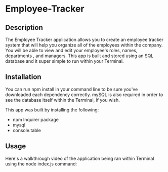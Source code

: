 # Employee-Tracker

## Description

The Employee Tracker application allows you to create an employee tracker system that will help you organize all of the employees within the company. You will be able to view and edit your employee's roles, names, departments , and managers. This app is built and stored using an SQL database and it super simple to run within your Terminal. 

## Installation
You can run npm install in your command line to be sure you've downloaded each dependency correctly. mySQL is also required in order to see the database itself within the Terminal, if you wish.

This app was built by installing the following:
* npm Inquirer package
* mysql
* console.table

## Usage
Here's a walkthrough video of the application being ran within Terminal using the node index.js command: 


